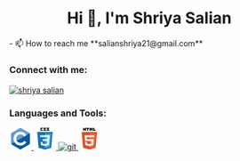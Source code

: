<h1 align="center">Hi 👋, I'm Shriya Salian</h1>
<!-- <p align="left"> <img src="https://komarev.com/ghpvc/?username=shriya-salian&label=Profile%20views&color=0e75b6&style=flat" alt="shriya-salian" /> </p>
 -->
- 📫 How to reach me **salianshriya21@gmail.com**

<h3 align="left">Connect with me:</h3>
<p align="left">
<a href="https://linkedin.com/in/shriya salian" target="blank"><img align="center" src="https://raw.githubusercontent.com/rahuldkjain/github-profile-readme-generator/master/src/images/icons/Social/linked-in-alt.svg" alt="shriya salian" height="30" width="40" /></a>
</p>

<h3 align="left">Languages and Tools:</h3>
<p align="left"> <a href="https://www.cprogramming.com/" target="_blank" rel="noreferrer"> <img src="https://raw.githubusercontent.com/devicons/devicon/master/icons/c/c-original.svg" alt="c" width="40" height="40"/> </a> <a href="https://www.w3schools.com/css/" target="_blank" rel="noreferrer"> <img src="https://raw.githubusercontent.com/devicons/devicon/master/icons/css3/css3-original-wordmark.svg" alt="css3" width="40" height="40"/> </a> <a href="https://git-scm.com/" target="_blank" rel="noreferrer"> <img src="https://www.vectorlogo.zone/logos/git-scm/git-scm-icon.svg" alt="git" width="40" height="40"/> </a> <a href="https://www.w3.org/html/" target="_blank" rel="noreferrer"> <img src="https://raw.githubusercontent.com/devicons/devicon/master/icons/html5/html5-original-wordmark.svg" alt="html5" width="40" height="40"/> </a> </p>
<!-- <p>&nbsp;<img align="center" src="https://github-readme-stats.vercel.app/api?username=shriya-salian&show_icons=true&locale=en" alt="shriya-salian" /></p>
 -->
